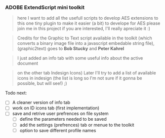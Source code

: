 ### ADOBE ExtendScript mini toolkit

> here I want to add all the usefull scripts to develop AES extensions to this one tiny plugin to make it easier (a bit) to develope for AES
> please join me in this project if you are interested, I'll really apreciate it :)

>  Credits for the Graphic to Text script available in the toolkit (which converts a binary image file into a javascript embedable string file),  (graphic2text) goes to **Bob Stucky** and **Peter Kahrel**

> I just added an info tab with some useful info about the active document

> on the other tab Indesign Icons) Later I'll try to add a list of available icons in indesign (the list is long so I'm not sure if it gonna be possible, but will see!) ;)


Todo next:

- [ ] A cleaner version of info tab
- [ ] work on ID icons tab (first implementation)
- [ ] save and retrive user prefrences on file system
  - [ ] define the parameters needed to be saved
  - [ ] add the settings (prefrences) tab or menue to the toolkit
  - [ ] option to save different profile names
